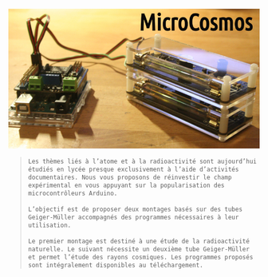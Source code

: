 ![microcosmos](/microcosmos.jpg)

> ```
> Les thèmes liés à l’atome et à la radioactivité sont aujourd’hui étudiés en lycée presque exclusivement à l’aide d’activités documentaires. Nous vous proposons de réinvestir le champ expérimental en vous appuyant sur la popularisation des microcontrôleurs Arduino.
> 
> L’objectif est de proposer deux montages basés sur des tubes Geiger-Müller accompagnés des programmes nécessaires à leur utilisation.
> 
> Le premier montage est destiné à une étude de la radioactivité naturelle. Le suivant nécessite un deuxième tube Geiger-Müller et permet l’étude des rayons cosmiques. Les programmes proposés sont intégralement disponibles au téléchargement.
> ```



<!---
mucosmos/mucosmos is a ✨ special ✨ repository because its `README.md` (this file) appears on your GitHub profile.
You can click the Preview link to take a look at your changes.
--->
